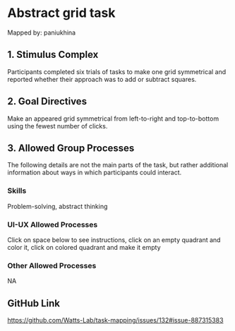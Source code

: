 # Abstract grid task

Mapped by: paniukhina 

## 1. Stimulus Complex 
Participants completed six trials of tasks to make one grid symmetrical and reported whether their approach was to add or subtract squares.

## 2. Goal Directives 
Make an appeared grid symmetrical from left-to-right and top-to-bottom using the fewest number of clicks.

## 3. Allowed Group Processes 
The following details are not the main parts of the task, but rather additional information about ways in which participants could interact.

### Skills 
Problem-solving, abstract thinking

### UI-UX Allowed Processes
Click on space below to see instructions, click on an empty quadrant and color it, click on colored quadrant and make it empty

### Other Allowed Processes
NA

## GitHub Link 
https://github.com/Watts-Lab/task-mapping/issues/132#issue-887315383
